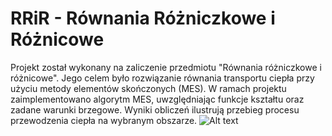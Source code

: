 # RRiR - Równania Różniczkowe i Różnicowe

Projekt został wykonany na zaliczenie przedmiotu "Równania różniczkowe i różnicowe". Jego celem było rozwiązanie równania transportu ciepła przy użyciu metody elementów skończonych (MES). W ramach projektu zaimplementowano algorytm MES, uwzględniając funkcje kształtu oraz zadane warunki brzegowe. Wyniki obliczeń ilustrują przebieg procesu przewodzenia ciepła na wybranym obszarze.
![Alt text](relative%20obrazek.png?raw=true "Title")
